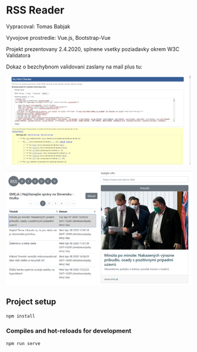 # RSS Reader

Vypracoval: Tomas Babjak

Vyvojove prostredie: Vue.js, Bootstrap-Vue

Projekt prezentovany 2.4.2020, splnene vsetky poziadavky okrem W3C Validatora

Dokaz o bezchybnom validovani zaslany na mail plus tu:

![W3C Validator](w3c_validate.png)

![Screenshot](screenshot.png)

## Project setup
```
npm install
```

### Compiles and hot-reloads for development
```
npm run serve
```
